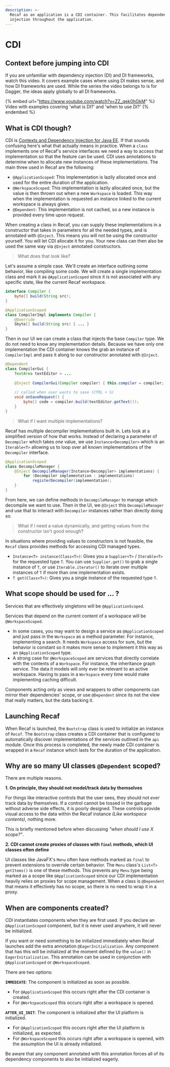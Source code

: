 ```yaml
---
description: >-
  Recaf as an application is a CDI container. This facilitates dependency
  injection throughout the application.
---
```


# CDI

## Context before jumping into CDI

If you are unfamiliar with dependency injection (DI) and DI frameworks, watch this video. It covers example cases where using DI makes sense, and how DI frameworks are used. While the series the video belongs to is for Dagger, the ideas apply globally to all DI frameworks.

{% embed url="https://www.youtube.com/watch?v=ZZ_qek0hGkM" %}
Video with examples covering 'what is DI?' and 'when to use DI?'
{% endembed %}

## What is CDI though?

CDI is [Contexts and Dependency Injection for Java EE](https://www.cdi-spec.org/). If that sounds confusing here's what that actually means in practice. When a `class` implements one of Recaf's service interfaces we need a way to access that implementation so that the feature can be used. CDI uses annotations to determine when to allocate new instances of these implementations. The main three used in Recaf are the following:

* `@ApplicationScoped`: This implementation is lazily allocated once and used for the entire duration of the application.
* `@WorkspaceScoped`: This implementation is lazily allocated once, but the value is then thrown out when a new `Workspace` is loaded. This way when the implementation is requested an instance linked to the current workspace is always given.
* `@Dependent`: This implementation is not cached, so a new instance is provided every time upon request.

When creating a class in Recaf, you can supply these implementations in a constructor that takes in parameters for all the needed types, and is annotated with `@Inject`. This means you will not be using the constructor yourself. You will let CDI allocate it for you. Your new class can then also be used the same way via `@Inject` annotated constructors.

> What does that look like?

Let's assume a simple case. We'll create an interface outlining some behavior, like compiling some code. We will create a single implementation class and mark it as `@ApplicationScoped` since it is not associated with any specific state, like the current Recaf workspace.

```java
interface Compiler {
    byte[] build(String src);
}

@ApplicationScoped
class CompilerImpl implements Compiler {
    @Override
    Sbyte[] build(String src) { ... }
}
```

Then in our UI we can create a class that injects the base `Compiler` type. We do not need to know any implementation details. Because we have only one implementation the CDI container knows the grab an instance of `CompilerImpl` and pass it along to our constructor annotated with `@Inject`.

```java
@Dependent
class CompilerGui {
    TextArea textEditor = ...
    
    @Inject CompilerGui(Compiler compiler) { this.compiler = compiler; }
    
    // called when user wants to save (CTRL + S)
    void onSaveRequest() {
        byte[] code = compiler.build(textEditor.getText());
    }
}
```

> What if I want multiple implementations?

Recaf has multiple decompiler implementations built in. Lets look at a simplified version of how that works. Instead of declaring a parameter of `Decompiler` which takes _one_ value, we use `Instance<Decompiler>` which is an `Iterable<T>` allowing us to loop over all known implementations of the `Decompiler` interface.

```java
@ApplicationScoped
class DecompileManager {
    @Inject DecompileManager(Instance<Decompiler> implementations) {
        for (Decompiler implementation : implementations)
            registerDecompiler(implementation);
    }
}
```

From here, we can define methods in `DecompileManager` to manage which decompile we want to use. Then in the UI, we `@Inject` this `DecompileManager` and use that to interact with `Decompiler` instances rather than directly doing so.

> What if I need a value dynamically, and getting values from the constructor isn't good enough?

In situations where providing values to constructors is not feasible, the `Recaf` class provides methods for accessing CDI managed types.

* `Instance<T> instance(Class<T>)`: Gives you a `Supplier<T>` / `Iterable<T>` for the requested type `T`. You can use `Supplier.get()` to grab a single instance of `T`, or use `Iterable.iterator()` to iterate over multiple instances of `T` if more than one implementation exists.
* `T get(Class<T>)`: Gives you a single instance of the requested type `T`.

## What scope should be used for ... ?

Services that are effectively singletons will be `@ApplicationScoped`.

Services that depend on the current content of a workspace will be `@WorkspaceScoped`.

* In some cases, you may want to design a service as `@ApplicationScoped` and just pass in the `Workspace` as a method parameter. For instance, implementing a search. It needs `Workspace` access for sure, but the behavior is constant so it makes more sense to implement it this way as an `@ApplicationScoped` type.
* A strong case for `@WorkspaceScoped` are services that directly correlate with the contents of a `Workspace`. For instance, the inheritance graph service. The data it models will only ever be relevant to an active workspace. Having to pass in a `Workspace` every time would make implementing caching difficult.

Components acting only as views and wrappers to other components can mirror their dependencies' scope, or use `@Dependent` since its not the view that really matters, but the data backing it.

## Launching Recaf

When Recaf is launched, the `Bootstrap` class is used to initialize an instance of `Recaf`. The `Bootstrap` class creates a CDI container that is configured to automatically discover implementations of the services outlined in the `api` module. Once this process is completed, the newly made CDI container is wrapped in a `Recaf` instance which lasts for the duration of the application.

## Why are so many UI classes `@Dependent` scoped?

There are multiple reasons.

**1. On principle, they should not model/track data by themselves**

For things like interactive controls that the user sees, they should not _ever_ track data by themselves. If a control cannot be tossed in the garbage without adverse side effects, it is poorly designed. These controls provide visual access to the data within the Recaf instance _(Like workspace contents)_, nothing more.

This is briefly mentioned before when discussing _"when should I use X scope?"_.

**2. CDI cannot create proxies of classes with `final` methods, which UI classes often define**

UI classes like JavaFX's `Menu` often have methods marked as `final` to prevent extensions to override certain behavior. The `Menu` class's `List<T> getItems()` is one of these methods. This prevents any `Menu` type being marked as a scope like `@ApplicationScoped` since our CDI implementation heavily relies on proxies for scope management. When a class is `@Dependent` that means it effectively has no scope, so there is no need to wrap it in a proxy.

## When are components created?

CDI instantiates components when they are first used. If you declare an `@ApplicationScoped` component, but it is never used anywhere, it will never be initialized.

If you want or need something to be initialized immediately when Recaf launches add the extra annotation `@EagerInitialization`. Any component that has this will be initialized at the moment defined by the `value()` in `EagerInitialization`. This annotation can be used in conjunction with `@ApplicationScoped` or `@WorkspaceScoped`.

There are two options:

**`IMMEDIATE`**: The component is initialized as soon as possible.

* For `@ApplicationScoped` this occurs right after the CDI container is created.
* For `@WorkspaceScoped` this occurs right after a workspace is opened.

**`AFTER_UI_INIT`**: The component is initialized after the UI platform is initialized.

* For `@ApplicationScoped` this occurs right after the UI platform is initialized, as expected.
* For `@WorkspaceScoped` this occurs right after a workspace is opened, with the assumption the UI is already initialized.

Be aware that any component annotated with this annotation forces all of its dependency components to also be initialized eagerly.
